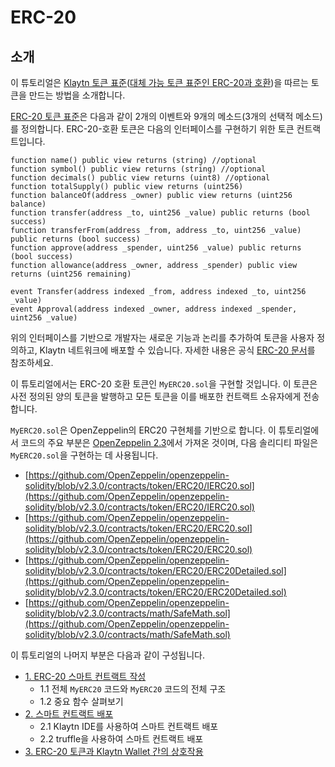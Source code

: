 # ERC-20 <a id="erc-20"></a>

## 소개 <a id="introduction"></a>

이 튜토리얼은 [Klaytn 토큰 표준](../../token-standard.md)([대체 가능 토큰 표준인 ERC-20과 호환](../../token-standard.md#fungible-token-standard-kip-7))을 따르는 토큰을 만드는 방법을 소개합니다.

[ERC-20 토큰 표준](https://eips.ethereum.org/EIPS/eip-20)은 다음과 같이 2개의 이벤트와 9개의 메소드\(3개의 선택적 메소드\)를 정의합니다. ERC-20-호환 토큰은 다음의 인터페이스를 구현하기 위한 토큰 컨트랙트입니다.

```text
function name() public view returns (string) //optional
function symbol() public view returns (string) //optional
function decimals() public view returns (uint8) //optional
function totalSupply() public view returns (uint256)
function balanceOf(address _owner) public view returns (uint256 balance)
function transfer(address _to, uint256 _value) public returns (bool success)
function transferFrom(address _from, address _to, uint256 _value) public returns (bool success)
function approve(address _spender, uint256 _value) public returns (bool success)
function allowance(address _owner, address _spender) public view returns (uint256 remaining)

event Transfer(address indexed _from, address indexed _to, uint256 _value)
event Approval(address indexed _owner, address indexed _spender, uint256 _value)
```

위의 인터페이스를 기반으로 개발자는 새로운 기능과 논리를 추가하여 토큰을 사용자 정의하고, Klaytn 네트워크에 배포할 수 있습니다. 자세한 내용은 공식 [ERC-20 문서](https://eips.ethereum.org/EIPS/eip-20)를 참조하세요.

이 튜토리얼에서는 ERC-20 호환 토큰인 `MyERC20.sol`을 구현할 것입니다. 이 토큰은 사전 정의된 양의 토큰을 발행하고 모든 토큰을 이를 배포한 컨트랙트 소유자에게 전송합니다.

`MyERC20.sol`은 OpenZeppelin의 ERC20 구현체를 기반으로 합니다. 이 튜토리얼에서 코드의 주요 부분은 [OpenZeppelin 2.3](https://github.com/OpenZeppelin/openzeppelin-solidity/releases/tag/v2.3.0)에서 가져온 것이며, 다음 솔리디티 파일은 `MyERC20.sol`을 구현하는 데 사용됩니다.

* [https://github.com/OpenZeppelin/openzeppelin-solidity/blob/v2.3.0/contracts/token/ERC20/IERC20.sol](https://github.com/OpenZeppelin/openzeppelin-solidity/blob/v2.3.0/contracts/token/ERC20/IERC20.sol)
* [https://github.com/OpenZeppelin/openzeppelin-solidity/blob/v2.3.0/contracts/token/ERC20/ERC20.sol](https://github.com/OpenZeppelin/openzeppelin-solidity/blob/v2.3.0/contracts/token/ERC20/ERC20.sol)
* [https://github.com/OpenZeppelin/openzeppelin-solidity/blob/v2.3.0/contracts/token/ERC20/ERC20Detailed.sol](https://github.com/OpenZeppelin/openzeppelin-solidity/blob/v2.3.0/contracts/token/ERC20/ERC20Detailed.sol)
* [https://github.com/OpenZeppelin/openzeppelin-solidity/blob/v2.3.0/contracts/math/SafeMath.sol](https://github.com/OpenZeppelin/openzeppelin-solidity/blob/v2.3.0/contracts/math/SafeMath.sol)

이 튜토리얼의 나머지 부분은 다음과 같이 구성됩니다.

* [1. ERC-20 스마트 컨트랙트 작성](1-erc20.md)
  * 1.1 전체 `MyERC20` 코드와 `MyERC20` 코드의 전체 구조
  * 1.2 중요 함수 살펴보기
* [2. 스마트 컨트랙트 배포](2-erc20.md)
  * 2.1 Klaytn IDE를 사용하여 스마트 컨트랙트 배포
  * 2.2 truffle을 사용하여 스마트 컨트랙트 배포
* [3. ERC-20 토큰과 Klaytn Wallet 간의 상호작용](3-erc20.md)


